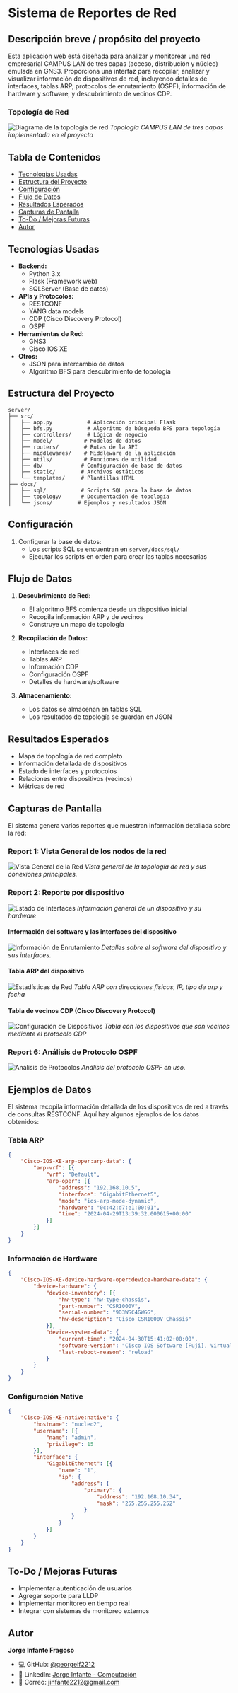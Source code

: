 # Sistema de Reportes de Red

## Descripción breve / propósito del proyecto
Esta aplicación web está diseñada para analizar y monitorear una red empresarial CAMPUS LAN de tres capas (acceso, distribución y núcleo) emulada en GNS3. Proporciona una interfaz para recopilar, analizar y visualizar información de dispositivos de red, incluyendo detalles de interfaces, tablas ARP, protocolos de enrutamiento (OSPF), información de hardware y software, y descubrimiento de vecinos CDP.

### Topología de Red
![Diagrama de la topología de red](topology/original/extras/images/Topology.jpeg)
*Topología CAMPUS LAN de tres capas implementada en el proyecto*

## Tabla de Contenidos
- [Tecnologías Usadas](#tecnologías-usadas)
- [Estructura del Proyecto](#estructura-del-proyecto)
- [Configuración](#configuración)
- [Flujo de Datos](#flujo-de-datos)
- [Resultados Esperados](#resultados-esperados)
- [Capturas de Pantalla](#capturas-de-pantalla)
- [To-Do / Mejoras Futuras](#to-do--mejoras-futuras)
- [Autor](#autor)

## Tecnologías Usadas
- **Backend:**
  - Python 3.x
  - Flask (Framework web)
  - SQLServer (Base de datos)
- **APIs y Protocolos:**
  - RESTCONF
  - YANG data models
  - CDP (Cisco Discovery Protocol)
  - OSPF
- **Herramientas de Red:**
  - GNS3
  - Cisco IOS XE
- **Otros:**
  - JSON para intercambio de datos
  - Algoritmo BFS para descubrimiento de topología

## Estructura del Proyecto
```
server/
├── src/
│   ├── app.py           # Aplicación principal Flask
│   ├── bfs.py           # Algoritmo de búsqueda BFS para topología
│   ├── controllers/     # Lógica de negocio
│   ├── model/          # Modelos de datos
│   ├── routers/        # Rutas de la API
│   ├── middlewares/    # Middleware de la aplicación
│   ├── utils/          # Funciones de utilidad
│   ├── db/            # Configuración de base de datos
│   ├── static/        # Archivos estáticos
│   └── templates/     # Plantillas HTML
├── docs/
│   ├── sql/           # Scripts SQL para la base de datos
│   ├── topology/      # Documentación de topología
│   └── jsons/        # Ejemplos y resultados JSON
```

## Configuración
1. Configurar la base de datos:
   - Los scripts SQL se encuentran en `server/docs/sql/`
   - Ejecutar los scripts en orden para crear las tablas necesarias

## Flujo de Datos
1. **Descubrimiento de Red:**
   - El algoritmo BFS comienza desde un dispositivo inicial
   - Recopila información ARP y de vecinos
   - Construye un mapa de topología

2. **Recopilación de Datos:**
   - Interfaces de red
   - Tablas ARP
   - Información CDP
   - Configuración OSPF
   - Detalles de hardware/software

3. **Almacenamiento:**
   - Los datos se almacenan en tablas SQL
   - Los resultados de topología se guardan en JSON

## Resultados Esperados
- Mapa de topología de red completo
- Información detallada de dispositivos
- Estado de interfaces y protocolos
- Relaciones entre dispositivos (vecinos)
- Métricas de red

## Capturas de Pantalla

El sistema genera varios reportes que muestran información detallada sobre la red:

### Report 1: Vista General de los nodos de la red
![Vista General de la Red](server/docs/reports/report1.png)
*Vista general de la topología de red y sus conexiones principales.*

### Report 2: Reporte por dispositivo
![Estado de Interfaces](server/docs/reports/report2.png)
*Información general de un dispositivo y su hardware*

#### Información del software y las interfaces del dispositivo
![Información de Enrutamiento](server/docs/reports/report3.png)
*Detalles sobre el software del dispositivo y sus interfaces.*

#### Tabla ARP del dispositivo
![Estadísticas de Red](server/docs/reports/report4.png)
*Tabla ARP con direcciones físicas, IP, tipo de arp y fecha*

#### Tabla de vecinos CDP (Cisco Discovery Protocol)
![Configuración de Dispositivos](server/docs/reports/report5.png)
*Tabla con los dispositivos que son vecinos mediante el protocolo CDP*

### Report 6: Análisis de Protocolo OSPF
![Análisis de Protocolos](server/docs/reports/report6.png)
*Análisis del protocolo OSPF en uso.*

## Ejemplos de Datos

El sistema recopila información detallada de los dispositivos de red a través de consultas RESTCONF. Aquí hay algunos ejemplos de los datos obtenidos:

### Tabla ARP
```json
{
    "Cisco-IOS-XE-arp-oper:arp-data": {
        "arp-vrf": [{
            "vrf": "Default",
            "arp-oper": [{
                "address": "192.168.10.5",
                "interface": "GigabitEthernet5",
                "mode": "ios-arp-mode-dynamic",
                "hardware": "0c:42:d7:e1:00:01",
                "time": "2024-04-29T13:39:32.000615+00:00"
            }]
        }]
    }
}
```

### Información de Hardware
```json
{
    "Cisco-IOS-XE-device-hardware-oper:device-hardware-data": {
        "device-hardware": {
            "device-inventory": [{
                "hw-type": "hw-type-chassis",
                "part-number": "CSR1000V",
                "serial-number": "9D3WSC4GWGG",
                "hw-description": "Cisco CSR1000V Chassis"
            }],
            "device-system-data": {
                "current-time": "2024-04-30T15:41:02+00:00",
                "software-version": "Cisco IOS Software [Fuji], Virtual XE Software",
                "last-reboot-reason": "reload"
            }
        }
    }
}
```

### Configuración Native
```json
{
    "Cisco-IOS-XE-native:native": {
        "hostname": "nucleo2",
        "username": [{
            "name": "admin",
            "privilege": 15
        }],
        "interface": {
            "GigabitEthernet": [{
                "name": "1",
                "ip": {
                    "address": {
                        "primary": {
                            "address": "192.168.10.34",
                            "mask": "255.255.255.252"
                        }
                    }
                }
            }]
        }
    }
}
```

## To-Do / Mejoras Futuras
- Implementar autenticación de usuarios
- Agregar soporte para LLDP
- Implementar monitoreo en tiempo real
- Integrar con sistemas de monitoreo externos

## Autor

**Jorge Infante Fragoso**

- 💻 GitHub: [@georgeif2212](https://github.com/georgeif2212)
- 💼 LinkedIn: [Jorge Infante - Computación](https://www.linkedin.com/in/jorgeinfante-computacion/)
- 📧 Correo: jinfante2212@gmail.com 